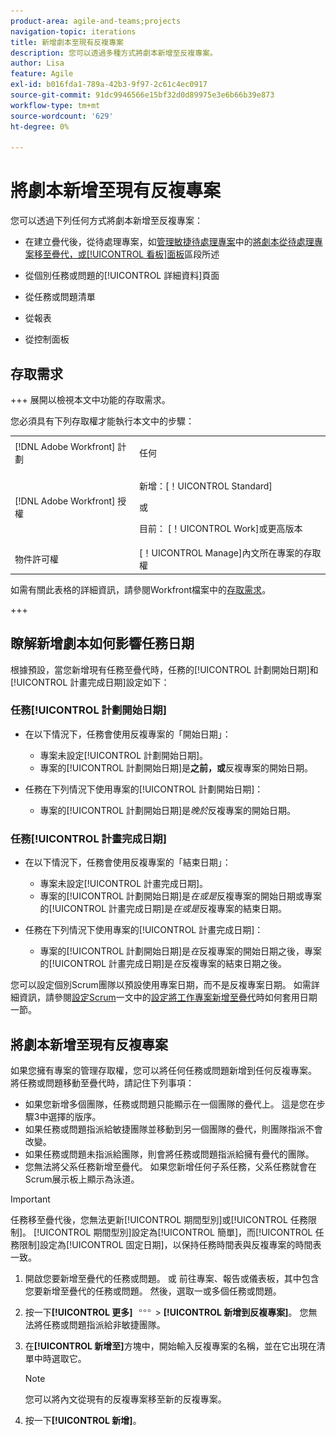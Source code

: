 ```yaml
---
product-area: agile-and-teams;projects
navigation-topic: iterations
title: 新增劇本至現有反複專案
description: 您可以透過多種方式將劇本新增至反複專案。
author: Lisa
feature: Agile
exl-id: b016fda1-789a-42b3-9f97-2c61c4ec0917
source-git-commit: 91dc9946566e15bf32d0d89975e3e6b66b39e873
workflow-type: tm+mt
source-wordcount: '629'
ht-degree: 0%

---
```


# 將劇本新增至現有反複專案

您可以透過下列任何方式將劇本新增至反複專案：

* 在建立疊代後，從待處理專案，如[管理敏捷待處理專案](../../../agile/work-in-an-agile-environment/manage-the-agile-backlog.md)中的[將劇本從待處理專案移至疊代，或[!UICONTROL 看板]面板](../../../agile/work-in-an-agile-environment/manage-the-agile-backlog.md#move-stories-from-the-backlog-to-an-iteration-or--board)區段所述

* 從個別任務或問題的[!UICONTROL 詳細資料]頁面
* 從任務或問題清單
* 從報表
* 從控制面板

## 存取需求

+++ 展開以檢視本文中功能的存取需求。

您必須具有下列存取權才能執行本文中的步驟：

<table style="table-layout:auto"> 
 <tbody> 
  <tr> 
   <td role="rowheader">[!DNL Adobe Workfront] 計劃</td> 
   <td> <p>任何</p> </td> 
  </tr> 
  <tr> 
   <td role="rowheader">[!DNL Adobe Workfront] 授權</td> 
   <td> <p>新增：[！UICONTROL Standard]</p> 
   或
   <p>目前： [！UICONTROL Work]或更高版本</p> </td> 
  </tr>
   <tr> 
   <td role="rowheader">物件許可權</td> 
   <td>[！UICONTROL Manage]內文所在專案的存取權 </td> 
  </tr>
 </tbody> 
</table>

如需有關此表格的詳細資訊，請參閱Workfront檔案中的[存取需求](/help/quicksilver/administration-and-setup/add-users/access-levels-and-object-permissions/access-level-requirements-in-documentation.md)。

+++

## 瞭解新增劇本如何影響任務日期

根據預設，當您新增現有任務至疊代時，任務的[!UICONTROL 計劃開始日期]和[!UICONTROL 計畫完成日期]設定如下：

### 任務[!UICONTROL 計劃開始日期]

* 在以下情況下，任務會使用反複專案的「開始日期」：

   * 專案未設定[!UICONTROL 計劃開始日期]。
   * 專案的[!UICONTROL 計劃開始日期]是&#x200B;**&#x200B;之前，或&#x200B;**&#x200B;反複專案的開始日期。

* 任務在下列情況下使用專案的[!UICONTROL 計劃開始日期]：

   * 專案的[!UICONTROL 計劃開始日期]是&#x200B;*晚於*&#x200B;反複專案的開始日期。

### 任務[!UICONTROL 計畫完成日期]

* 在以下情況下，任務會使用反複專案的「結束日期」：

   * 專案未設定[!UICONTROL 計畫完成日期]。
   * 專案的[!UICONTROL 計劃開始日期]是&#x200B;*在或是*&#x200B;反複專案的開始日期或專案的[!UICONTROL 計畫完成日期]是&#x200B;*在或是*&#x200B;反複專案的結束日期。

* 任務在下列情況下使用專案的[!UICONTROL 計畫完成日期]：

   * 專案的[!UICONTROL 計劃開始日期]是&#x200B;*在*&#x200B;反複專案的開始日期之後，專案的[!UICONTROL 計畫完成日期]是&#x200B;*在*&#x200B;反複專案的結束日期之後。

您可以設定個別Scrum團隊以預設使用專案日期，而不是反複專案日期。 如需詳細資訊，請參閱[設定Scrum](../../../agile/get-started-with-agile-in-workfront/configure-scrum.md)一文中的[設定將工作專案新增至疊代](../../../agile/get-started-with-agile-in-workfront/configure-scrum.md#configure-how-dates-are-applied-when-adding-work-items-to-an-iteration)時如何套用日期一節。

## 將劇本新增至現有反複專案

如果您擁有專案的管理存取權，您可以將任何任務或問題新增到任何反複專案。 將任務或問題移動至疊代時，請記住下列事項：

* 如果您新增多個團隊，任務或問題只能顯示在一個團隊的疊代上。 這是您在步驟3中選擇的版序。
* 如果任務或問題指派給敏捷團隊並移動到另一個團隊的疊代，則團隊指派不會改變。
* 如果任務或問題未指派給團隊，則會將任務或問題指派給擁有疊代的團隊。
* 您無法將父系任務新增至疊代。 如果您新增任何子系任務，父系任務就會在Scrum展示板上顯示為泳道。

>[!IMPORTANT]
>
>任務移至疊代後，您無法更新[!UICONTROL 期間型別]或[!UICONTROL 任務限制]。 [!UICONTROL 期間型別]設定為[!UICONTROL 簡單]，而[!UICONTROL 任務限制]設定為[!UICONTROL 固定日期]，以保持任務時間表與反複專案的時間表一致。

1. 開啟您要新增至疊代的任務或問題。
或
前往專案、報告或儀表板，其中包含您要新增至疊代的任務或問題。 然後，選取一或多個任務或問題。

1. 按一下&#x200B;**[!UICONTROL 更多]** ![更多圖示](assets/more-icon.png) > **[!UICONTROL 新增到反複專案]**。
您無法將任務或問題指派給非敏捷團隊。

1. 在&#x200B;**[!UICONTROL 新增至]**&#x200B;方塊中，開始輸入反複專案的名稱，並在它出現在清單中時選取它。

   >[!NOTE]
   >
   >您可以將內文從現有的反複專案移至新的反複專案。

1. 按一下&#x200B;**[!UICONTROL 新增]**。
